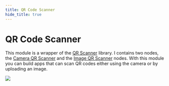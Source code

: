 ```yaml
---
title: QR Code Scanner
hide_title: true
---
```

# QR Code Scanner

This module is a wrapper of the [QR Scanner](https://github.com/nimiq/qr-scanner#readme) library. I contains two nodes, the [Camera QR Scanner](/library/modules/qr-scanner/nodes/camera-qr-scanner) and the [Image QR Scanner](/library/modules/qr-scanner/nodes/image-qr-scanner) nodes. With this module you can build apps that can scan QR codes either using the camera or by uploading an image.

<div className="ndl-image-with-background l">

![](/library/modules/qr-scanner/qr-scanner-demo-1.png)

</div>
